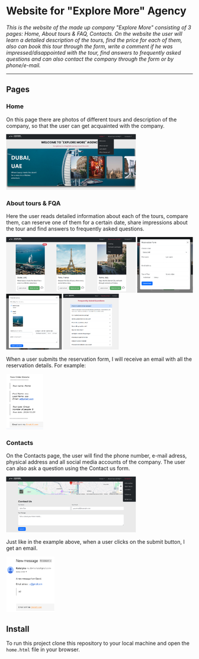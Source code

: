 # Website for "Explore More" Agency

*This is the website of the made up company "Explore More"  consisting of 3 pages: Home, About tours & FAQ, Contacts. On the website the user will learn a detailed description of the tours, find the price for each of them, also can book this tour through the form, write a comment if he was impressed/disappointed with the tour, find answers to frequently asked questions and can also contact the company through the form or by phone/e-mail.*

---

## Pages




### Home

On this page there are photos of different tours and description of the company, so that the user can get acquainted with the company.


<img src="./img_for_readme/home.png" alt="" width="350" height="150" onclick="window.open('./img_for_readme/home.png')">






### About tours & FQA

Here the user reads detailed information about each of the tours, compare them, can reserve one of them for a certain date, share impressions about the tour and find answers to frequently asked questions.


<img src="./img_for_readme/aboutTours.png" alt="" width="350" height="150" onclick="window.open('./img_for_readme/home.png')">
<img src="./img_for_readme/reservForm.png" alt="" width="150" height="150" onclick="window.open('./img_for_readme/home.png')">
<img src="./img_for_readme/commentsForm.png" alt="" width="150" height="150" onclick="window.open('./img_for_readme/home.png')">
<img src="./img_for_readme/FAQ.png" alt="" width="150" height="150" onclick="window.open('./img_for_readme/home.png')">






When a user submits the reservation form, I will receive an email with all the reservation details. For example:


<img src="./img_for_readme/email_ReservstionForm.png" alt="" width="100" height="150" onclick="window.open('./img_for_readme/email_ReservationForm')">


### Contacts

On the Contacts page, the user will find the phone number, e-mail adress, physical address and all social media accounts of the company. The user can also ask a question using the Contact us form.


<img src="./img_for_readme/contactUsForm.png" alt="" width="350" height="150" onclick="window.open('./img_for_readme/contactUsForm.png')">



Just like in the example above, when a user clicks on the submit button, I get an email.



<img src="./img_for_readme/email_contactForm.png" alt="" width="130" height="150" onclick="window.open('./img_for_readme/email_contactForm.png')">


## Install

To run this project clone this repository to your local machine and open the ``home.html`` file in your browser.
